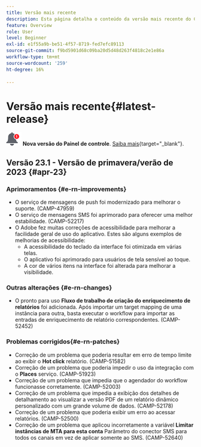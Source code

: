 ```yaml
---
title: Versão mais recente
description: Esta página detalha o conteúdo da versão mais recente do Campaign Standard
feature: Overview
role: User
level: Beginner
exl-id: e1f55a9b-be51-4f57-8719-fed7efc89113
source-git-commit: f9bd5901d68c09ba20d5d48d263f4818c2e1e86a
workflow-type: tm+mt
source-wordcount: '259'
ht-degree: 16%

---
```



# Versão mais recente{#latest-release}

![Painel de controle](assets/do-not-localize/cp-icon.png) **Nova versão do Painel de controle**. [Saiba mais](https://experienceleague.adobe.com/docs/control-panel/using/release-notes.html?lang=pt-BR){target="_blank"}.

## Versão 23.1 - Versão de primavera/verão de 2023 {#apr-23}

### Aprimoramentos {#e-rn-improvements}

* O serviço de mensagens de push foi modernizado para melhorar o suporte. (CAMP-47959)
* O serviço de mensagens SMS foi aprimorado para oferecer uma melhor estabilidade. (CAMP-52217)
* O Adobe fez muitas correções de acessibilidade para melhorar a facilidade geral de uso do aplicativo. Estes são alguns exemplos de melhorias de acessibilidade:
   * A acessibilidade do teclado da interface foi otimizada em várias telas.
   * O aplicativo foi aprimorado para usuários de tela sensível ao toque.
   * A cor de vários itens na interface foi alterada para melhorar a visibilidade.

### Outras alterações {#e-rn-changes}

* O pronto para uso **Fluxo de trabalho de criação do enriquecimento de relatórios** foi adicionada. Após importar um target mapping de uma instância para outra, basta executar o workflow para importar as entradas de enriquecimento de relatório correspondentes. (CAMP-52452)

### Problemas corrigidos{#e-rn-patches}

* Correção de um problema que poderia resultar em erro de tempo limite ao exibir o **Hot click** relatório. (CAMP-51582)
* Correção de um problema que poderia impedir o uso da integração com o **Places** serviço. (CAMP-51923)
* Correção de um problema que impedia que o agendador do workflow funcionasse corretamente. (CAMP-52003)
* Correção de um problema que impedia a exibição dos detalhes de detalhamento ao visualizar a versão PDF de um relatório dinâmico personalizado com um grande volume de dados. (CAMP-52178)
* Correção de um problema que poderia exibir um erro ao acessar relatórios. (CAMP-52500)
* Correção de um problema que aplicou incorretamente a variável **Limitar instâncias de MTA para esta conta** Parâmetro do conector SMS para todos os canais em vez de aplicar somente ao SMS. (CAMP-52640)

